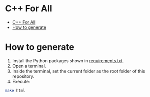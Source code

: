 # C++ For All

- [C++ For All](#c-for-all)
- [How to generate](#how-to-generate)

# How to generate

1. Install the Python packages shown in [requirements.txt](requirements.txt).
2. Open a terminal.
3. Inside the terminal, set the current folder as the root folder of this repository.
4. Execute:

```bash
make html
```

